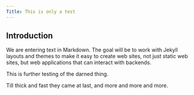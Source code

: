 ```yaml
---
Title: This is only a test
---
```


## Introduction

We are entering text in Markdown. The goal will be to work with Jekyll layouts
and themes to make it easy to create web sites, not just static web sites,
but web applications that can interact with backends.

This is further testing of the darned thing.

Till thick and fast they came at last,
and more and more and more.
